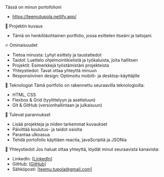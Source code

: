 Tässä on minun portofolioni 
- https://teemutupola.netlify.app/

📌 Projektin kuvaus
- Tämä on henkilökohtainen portfolio, jossa esittelen itseäni ja taitojani.

🔥 Ominaisuudet
- Tietoa minusta: Lyhyt esittely ja taustatiedot
- Taidot: Luettelo ohjelmointikielistä ja työkaluista, joita hallitsen
- Projektit: Esimerkkejä työstämistäni projekteista
- Yhteystiedot: Tavat ottaa yhteyttä minuun
- Responsiivinen design: Optimoitu mobiili- ja desktop-käyttäjille

🚀 Teknologiat
Tämä portfolio on rakennettu seuraavilla teknologioilla:
- HTML, CSS
- Flexbox & Grid (tyylittelyyn ja asetteluun)
- Git & GitHub (versionhallintaan ja julkaisuun)

🎨 Tulevat parannukset
- Lisää projekteja ja niiden tarkemmat kuvaukset
- Päivittää koulutus- ja taidot osioita
- Parantaa ulkoasua
- Tehdä portofolio käyttäen reactia, javaScriptiä ja JSONia

📩 Yhteystiedot
Jos haluat ottaa yhteyttä, löydät minut seuraavista kanavista:
- LinkedIn: [[LinkedIn](https://www.linkedin.com/in/teemutupola/)]
- GitHub: [[GitHub](https://github.com/Tupolaa)]
- Sähköposti: [teemu.tupola@gmail.com]
